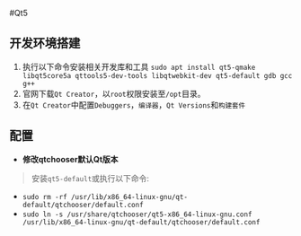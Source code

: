 #Qt5

## 开发环境搭建
1. 执行以下命令安装相关开发库和工具
`sudo apt install qt5-qmake libqt5core5a qttools5-dev-tools libqtwebkit-dev qt5-default gdb gcc g++`
2. 官网下载`Qt Creator`，以`root`权限安装至`/opt`目录。
3. 在`Qt Creator`中配置`Debuggers`，`编译器`，`Qt Versions`和`构建套件`

## 配置
- **修改qtchooser默认Qt版本**
> 安装`qt5-default`或执行以下命令:
 - `sudo rm -rf /usr/lib/x86_64-linux-gnu/qt-default/qtchooser/default.conf`
 - `sudo ln -s /usr/share/qtchooser/qt5-x86_64-linux-gnu.conf /usr/lib/x86_64-linux-gnu/qt-default/qtchooser/default.conf`
